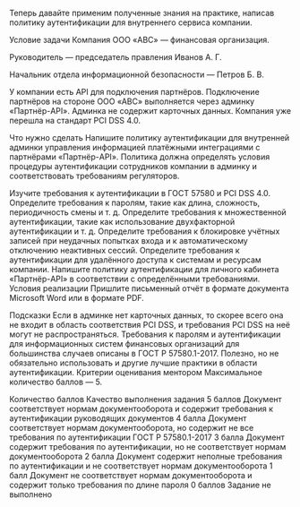 Теперь давайте применим полученные знания на практике, написав политику аутентификации для внутреннего сервиса компании.

Условие задачи
Компания ООО «ABC» — финансовая организация. 

Руководитель — председатель правления Иванов А. Г. 

Начальник отдела информационной безопасности — Петров Б. В. 

У компании есть API для подключения партнёров. Подключение партнёров на стороне ООО «АВС» выполняется через админку «Партнёр-API». Админка не содержит карточных данных. Компания уже перешла на стандарт PCI DSS 4.0.

Что нужно сделать
Напишите политику аутентификации для внутренней админки управления информацией платёжными интеграциями с партнёрами «Партнёр-API». Политика должна определять условия процедуры аутентификации сотрудников компании в админку и соответствовать требованиям регуляторов.

Изучите требования к аутентификации в ГОСТ 57580 и PCI DSS 4.0.
Определите требования к паролям, такие как длина, сложность, периодичность смены и т. д.
Определите требования к множественной аутентификации, такие как использование двухфакторной аутентификации и т. д.
Определите требования к блокировке учётных записей при неудачных попытках входа и к автоматическому отключению неактивных сессий.
Определите требования к аутентификации для удалённого доступа к системам и ресурсам компании.
Напишите политику аутентификации для личного кабинета «Партнёр-API» в соответствии с определёнными требованиями.
Условия реализации
Пришлите письменный отчёт в формате документа Microsoft Word или в формате PDF.

Подсказки
Если в админке нет карточных данных, то скорее всего она не входит в область соответствия PCI DSS, и требования PCI DSS на неё могут не распространяться.
Требования к паролям и аутентификации для информационных систем финансовых организаций для большинства случаев описаны в ГОСТ Р 57580.1-2017.
Полезно, но не обязательно использовать и другие лучшие практики в области аутентификации.
Критерии оценивания ментором
Максимальное количество баллов — 5.

Количество баллов	Качество выполнения задания
5 баллов	Документ соответствует нормам документооборота и содержит требования к аутентификации руководящих документов
4 балла	Документ соответствует нормам документооборота, но содержит не все требования по аутентификации ГОСТ Р 57580.1-2017
3 балла	Документ содержит требования по аутентификации, но не соответствует нормам документооборота
2 балла	Документ содержит неполные требования по аутентификации и не соответствует нормам документооборота
1 балл	Документ не соответствует нормам документооборота и содержит только требования по длине пароля
0 баллов	Задание не выполнено